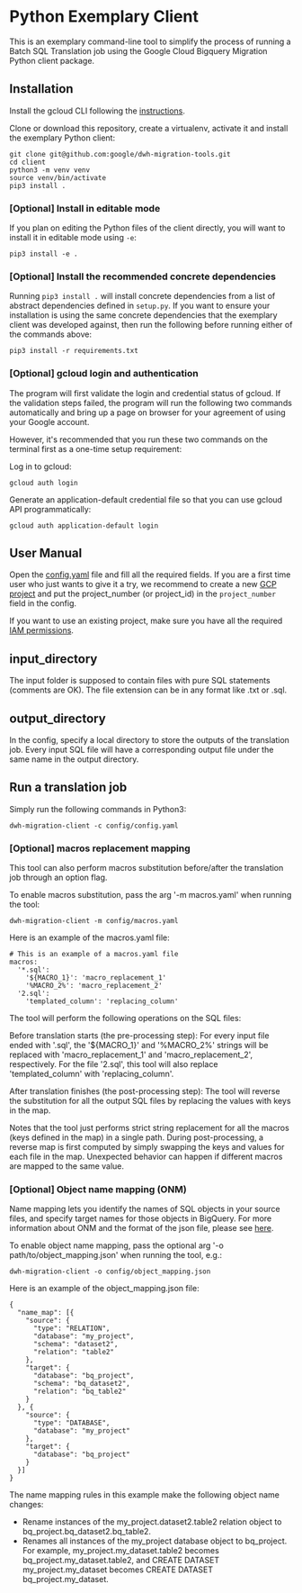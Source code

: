 # Python Exemplary Client

This is an exemplary command-line tool to simplify the process of running a
Batch SQL Translation job using the Google Cloud Bigquery Migration Python
client package.

## Installation

Install the gcloud CLI following the [instructions](http://cloud.google.com/sdk/docs/install).

Clone or download this repository, create a virtualenv, activate it and install
the exemplary Python client:

```shell
git clone git@github.com:google/dwh-migration-tools.git
cd client
python3 -m venv venv
source venv/bin/activate
pip3 install .
```

### [Optional] Install in editable mode

If you plan on editing the Python files of the client directly, you will want to
install it in editable mode using `-e`:

```shell
pip3 install -e .
```

### [Optional] Install the recommended concrete dependencies

Running `pip3 install .` will install concrete dependencies from a list of 
abstract dependencies defined in `setup.py`. If you want to ensure your 
installation is using the same concrete dependencies that the exemplary client
was developed against, then run the following before running either of the
commands above:

```shell
pip3 install -r requirements.txt
```

### [Optional] gcloud login and authentication

The program will first validate the login and credential status of
gcloud. If the validation steps failed, the program will run the following two
commands automatically and bring up a page on browser for your agreement of
using your Google account.

However, it's recommended that you run these two commands on the terminal first as a one-time setup requirement:

Log in to gcloud:

```
gcloud auth login
```

Generate an application-default credential file so that you can use gcloud API
programmatically:

```
gcloud auth application-default login
```

## User Manual

Open the [config.yaml](config.yaml) file and fill all the required fields. If you are a first
time user who just wants to give it a try, we recommend to create a new [GCP
project](https://console.cloud.google.com/) and put the project_number (or project_id) in the `project_number` field in 
the config.

If you want to use an existing project, make sure you have all the required [IAM
permissions](https://cloud.google.com/bigquery/docs/batch-sql-translator#required_permissions).

## input_directory

The input folder is supposed to contain files with pure SQL statements (comments
are OK). The file extension can be in any format like .txt or .sql.

## output_directory

In the config, specify a local directory to store the outputs of the translation job. 
Every input SQL file will have a corresponding output file under the same name in 
the output directory.

## Run a translation job

Simply run the following commands in Python3:

```
dwh-migration-client -c config/config.yaml
```

### [Optional] macros replacement mapping

This tool can also perform macros substitution before/after the translation job
through an option flag.

To enable macros substitution, pass the arg '-m macros.yaml' when
running the tool:

```
dwh-migration-client -m config/macros.yaml
```

Here is an example of the macros.yaml file:

```
# This is an example of a macros.yaml file
macros:
  '*.sql':
    '${MACRO_1}': 'macro_replacement_1'
    '%MACRO_2%': 'macro_replacement_2'
  '2.sql':
    'templated_column': 'replacing_column'
```

The tool will perform the following operations on the SQL files:

Before translation starts (the pre-processing step): For every input file ended
with '.sql', the '${MACRO_1}' and '%MACRO_2%' strings will be replaced with
'macro_replacement_1' and 'macro_replacement_2', respectively. For the file
'2.sql', this tool will also replace 'templated_column' with 'replacing_column'.

After translation finishes (the post-processing step): The tool will reverse the
substitution for all the output SQL files by replacing the values with keys in
the map.

Notes that the tool just performs strict string replacement for all the macros
(keys defined in the map) in a single path. During post-processing, a reverse
map is first computed by simply swapping the keys and values for each file in
the map. Unexpected behavior can happen if different macros are mapped to the
same value.


### [Optional] Object name mapping (ONM)

Name mapping lets you identify the names of SQL objects in your source files, and specify target names for those objects
in BigQuery.  For more information about ONM and the format of the json file, please see [here](https://cloud.google.com/bigquery/docs/output-name-mapping#json_file_format). 

To enable object name mapping, pass the optional arg '-o path/to/object_mapping.json' when
running the tool, e.g.:

```
dwh-migration-client -o config/object_mapping.json
```

Here is an example of the object_mapping.json file:

```
{
  "name_map": [{
    "source": {
      "type": "RELATION",
      "database": "my_project",
      "schema": "dataset2",
      "relation": "table2"
    },
    "target": {
      "database": "bq_project",
      "schema": "bq_dataset2",
      "relation": "bq_table2"
    }
  }, {
    "source": {
      "type": "DATABASE",
      "database": "my_project"
    },
    "target": {
      "database": "bq_project"
    }
  }]
}
```

The name mapping rules in this example make the following object name changes:

* Rename instances of the my_project.dataset2.table2 relation object to bq_project.bq_dataset2.bq_table2.
* Renames all instances of the my_project database object to bq_project. For example, my_project.my_dataset.table2 
becomes bq_project.my_dataset.table2, and CREATE DATASET my_project.my_dataset becomes CREATE DATASET 
bq_project.my_dataset.
